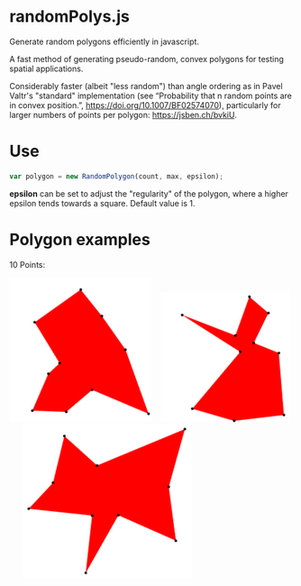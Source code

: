# randomPolys.js
Generate random polygons efficiently in javascript. 

A fast method of generating pseudo-random, convex polygons for testing spatial applications.

Considerably faster (albeit "less random") than angle ordering as in Pavel Valtr's "standard" implementation (see “Probability that n random points are in convex position.”, https://doi.org/10.1007/BF02574070), particularly for larger numbers of points per polygon: https://jsben.ch/bvkiU.


# Use
```javascript
var polygon = new RandomPolygon(count, max, epsilon);
```
<strong>epsilon</strong> can be set to adjust the "regularity" of the polygon, where a higher epsilon tends towards a square. Default value is 1.

# Polygon examples
10 Points: 

![picture](src/img/10_pts_2.PNG)&nbsp; &nbsp; ![picture](src/img/10_pts.PNG)&nbsp; &nbsp; &nbsp; &nbsp; ![picture](src/img/10_pts_3.PNG)
